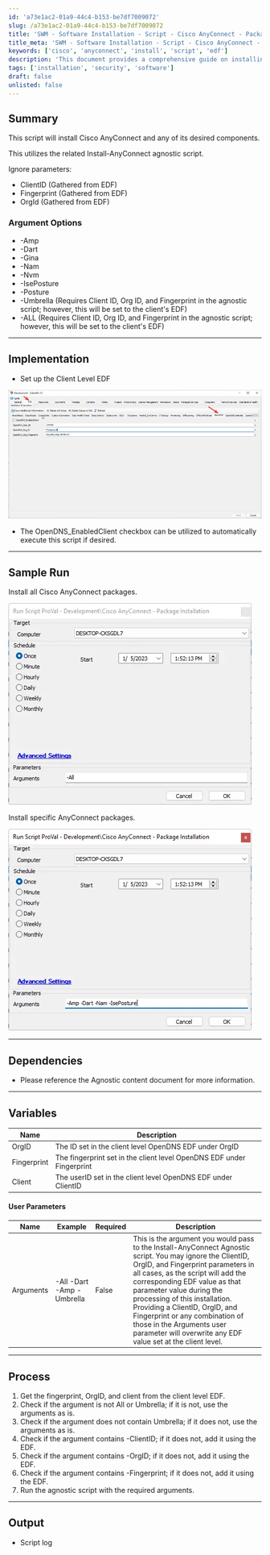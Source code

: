 ```yaml
---
id: 'a73e1ac2-01a9-44c4-b153-be7df7009072'
slug: /a73e1ac2-01a9-44c4-b153-be7df7009072
title: 'SWM - Software Installation - Script - Cisco AnyConnect - Package Installation'
title_meta: 'SWM - Software Installation - Script - Cisco AnyConnect - Package Installation'
keywords: ['cisco', 'anyconnect', 'install', 'script', 'edf']
description: 'This document provides a comprehensive guide on installing Cisco AnyConnect along with its desired components using an agnostic script. It includes argument options, implementation steps, sample runs, dependencies, user parameters, and the overall process of execution.'
tags: ['installation', 'security', 'software']
draft: false
unlisted: false
---
```


## Summary

This script will install Cisco AnyConnect and any of its desired components.

This utilizes the related Install-AnyConnect agnostic script.

Ignore parameters:
- ClientID (Gathered from EDF)
- Fingerprint (Gathered from EDF)
- OrgId (Gathered from EDF)

### Argument Options
- -Amp
- -Dart
- -Gina
- -Nam
- -Nvm
- -IsePosture
- -Posture
- -Umbrella (Requires Client ID, Org ID, and Fingerprint in the agnostic script; however, this will be set to the client's EDF)
- -ALL (Requires Client ID, Org ID, and Fingerprint in the agnostic script; however, this will be set to the client's EDF)

---

## Implementation

- Set up the Client Level EDF

![Client Level EDF](../../../static/img/docs/a73e1ac2-01a9-44c4-b153-be7df7009072/image_1.webp)

- The OpenDNS_EnabledClient checkbox can be utilized to automatically execute this script if desired.

---

## Sample Run

Install all Cisco AnyConnect packages.

![Install All Packages](../../../static/img/docs/a73e1ac2-01a9-44c4-b153-be7df7009072/image_2.webp)

Install specific AnyConnect packages.

![Install Specific Packages](../../../static/img/docs/a73e1ac2-01a9-44c4-b153-be7df7009072/image_3.webp)

---

## Dependencies

- Please reference the Agnostic content document for more information.

---

## Variables

| Name        | Description                                                 |
|-------------|-------------------------------------------------------------|
| OrgID       | The ID set in the client level OpenDNS EDF under OrgID    |
| Fingerprint | The fingerprint set in the client level OpenDNS EDF under Fingerprint |
| Client      | The userID set in the client level OpenDNS EDF under ClientID |

#### User Parameters

| Name      | Example                     | Required | Description                                                                                                                                                                                                                                                                                                                                                   |
|-----------|-----------------------------|----------|----------------------------------------------------------------------------------------------------------------------------------------------------------------------------------------------------------------------------------------------------------------------------------------------------------------------------------------------------------------|
| Arguments | -All -Dart -Amp -Umbrella | False    | This is the argument you would pass to the Install-AnyConnect Agnostic script. You may ignore the ClientID, OrgID, and Fingerprint parameters in all cases, as the script will add the corresponding EDF value as that parameter value during the processing of this installation. Providing a ClientID, OrgID, and Fingerprint or any combination of those in the Arguments user parameter will overwrite any EDF value set at the client level. |

---

## Process

1. Get the fingerprint, OrgID, and client from the client level EDF.
2. Check if the argument is not All or Umbrella; if it is not, use the arguments as is.
3. Check if the argument does not contain Umbrella; if it does not, use the arguments as is.
4. Check if the argument contains -ClientID; if it does not, add it using the EDF.
5. Check if the argument contains -OrgID; if it does not, add it using the EDF.
6. Check if the argument contains -Fingerprint; if it does not, add it using the EDF.
7. Run the agnostic script with the required arguments.

---

## Output

- Script log
